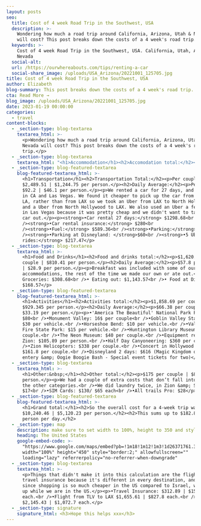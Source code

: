 ```yaml
---
layout: posts
seo:
  title: Cost of 4 week Road Trip in the Southwest, USA
  description: >-
    Wondering how much a road trip around California, Arizona, Utah & Nevada
    will cost? This post breaks down the costs of a 4 week's road trip.
  keywords: >-
    Cost of 4 week Road Trip in the Southwest, USA. California, Utah, Arizona &
    Nevada
  social-alt:
  url: /https://ourwhereabouts.com/tips/renting-a-car
  social-share_image: /uploads/USA_Arizona/20221001_125705.jpg
title: Cost of 4 week Road Trip in the Southwest, USA
author: Elizabeth
blog-summary: This post breaks down the costs of a 4 week's road trip.
cta: Read More →
blog_image: /uploads/USA_Arizona/20221001_125705.jpg
date: 2023-01-19 00:00:00
categories:
  - travel
content-blocks:
  - _section-type: blog-textarea
    textarea_html: >-
      <p>Wondering how much a road trip around California, Arizona, Utah &amp;
      Nevada will cost? This post breaks down the costs of a 4 week's road
      trip.</p>
  - _section-type: blog-textarea
    textarea_html: "<h1>Accommodation</h1><h2>Accomodation total:</h2><p>$5,624.44 for a couple | $2,812.22 per person</p><h2>Daily Average:&nbsp;</h2><p>$200.5 for a couple | $100.25 per person.</p><p>\_</p><p><strong>•7 nights in Los Angeles, CA: </strong>$2,008.6<br />•3 nights in JW Marriott L.A. Live: $1,530.12<br />• 4 nights in Hollywood Historic Hotel $470.67&nbsp;</p><p><strong>•2 nights in Sedona, AZ:</strong> $281.64<br />We stayed at an Airbnb that we can’t really recommend.</p><p><strong>•2 nights in Page, AZ: </strong>$226.04<br />Super 8 by Wyndham Page/Lake Powell</p><p><strong>•3 nights in Moab, UT: </strong>$525.38<br />Red Stone Inn</p><p><strong>•1 night in Hanksville, UT: </strong>$166.39<br />Whispering Sand Motel&nbsp;</p><p><strong>•2 nights in Tropic, UT (Bryce Canyon):</strong> $234<br />Bryce Pioneer Village</p><p><strong>•2 nights in Kanab, UT: </strong>$173.07<br />Red Canyon Cabins</p><p><strong>•2 nights in Springdale, UT (Zion):</strong> $1,281.16<br />Cable Mountain Lodge</p><p><strong>•2 nights in Las Vegas, NV: </strong>$285.62<br />Downtown Grand Hotel &amp; Casino</p><p><strong>•2 nights in Amargosa Valley, NV (Death Valley): </strong>$235.4<br />Longstreet Inn &amp; Casino</p><p><strong>•3 nights in Anaheim, CA (Disneyland):</strong> $298.35<br />Quality Inn &amp; Suites Westminster - Seal Beach Westminster</p>"
  - _section-type: blog-featured-textarea
    blog-featured-textarea_html: >-
      <h1>Transportation</h1><h2>Transportation Total:</h2><p>Per couple
      $2,489.51 | $1,244.75 per person.</p><h2>Daily Average:</h2><p>Per couple
      $92.2 | $46.1 per person.</p><p>We rented a car for 27 days, and used Uber
      in CA and Las Vegas. We found it cheaper to pick up the car from central
      LA, rather than from LAX so we took an Uber from LAX to North Hollywood
      and a Uber from North Hollywood to LAX. We also used an Uber a few times
      in Las Vegas because it was pretty cheap and we didn't want to take our
      car out.</p><p><strong>•Car rental 27 days:</strong> $1298.68<br
      /><strong>•Car rental insurance:</strong> $280<br
      /><strong>•Fuel:</strong> $589.36<br /><strong>•Parking:</strong> $44<br
      /><strong>•Parking at Disneyland: </strong>$60<br /><strong>•5 Uber
      rides:</strong> $217.47</p>
  - _section-type: blog-textarea
    textarea_html: >-
      <h1>Food and Drinks</h1><h2>Food and drinks total:</h2><p>$1,620.82 per
      couple | $810.41 per person.</p><h2>Daily Average:</h2><p>$57.8 per couple
      | $28.9 per person.</p><p>Breakfast was included with some of our
      accommodations, the rest of the time we made our own or ate out.</p><p>•
      Groceries: $308.68<br />• Eating out: $1,143.57<br />• Food at Disneyland:
      $168.57</p>
  - _section-type: blog-featured-textarea
    blog-featured-textarea_html: >-
      <h1>Activities</h1><h2>Activities total:</h2><p>$1,858.69 per couple |
      $929.345 per person.</p><h2>Daily Average:</h2><p>$66.38 per couple |
      $33.19 per person.</p><p>•'America The Beautiful' National Park Pass:
      $80<br />•Monument Valley: 16$ per couple<br />•Goblin Valley State Park:
      $30 per vehicle.<br />•Horseshoe Bend: $10 per vehicle.<br />•Valley of
      Fire State Park: $15 per vehicle.<br />•Huntington Library Museum: $58 per
      couple.<br />•The Neon Museum: $40 per couple.<br />•Equipment rental
      Zion: $105.89 per person.<br />•Half Day Canyoneering: $360 per couple.<br
      />•Zion Helicopters: $338 per couple.<br />•Concert in Hollywood Bowl:
      $161.8 per couple.<br />•Disneyland 2 days: $616 (Magic Kingdom one day
      entery &amp; Oogie Boogie Bash - Special event tickets for two)</p>
  - _section-type: blog-textarea
    textarea_html: >-
      <h1>Other:&nbsp;</h1><h2>Other total:</h2><p>$175 per couple | $87.5 per
      person.</p><p>We had a couple of extra costs that don’t fall into any of
      the other categories.<br />•We did laundry twice, in Zion &amp; Sedona:
      $17<br />•SIM Cards: $130/ $65 each<br />•All trails Pro: $28</p>
  - _section-type: blog-featured-textarea
    blog-featured-textarea_html: >-
      <h1>Grand total:</h1><h2>So the overall cost for a 4-week trip was
      $10,240.46 | $5,120.23 per person.</h2><h2>This sums up to $182.86 per
      person per day.</h2>
  - _section-type: map
    description: make sure to set width to 100%, height to 350 and style to border 2
    heading: The United States
    google-embed-code: >-
      "https://www.google.com/maps/embed?pb=!1m18!1m12!1m3!1d26371761.39565452!2d-113.72550747730449!3d36.21011090736885!2m3!1f0!2f0!3f0!3m2!1i1024!2i768!4f13.1!3m3!1m2!1s0x54eab584e432360b%3A0x1c3bb99243deb742!2sUnited%20States!5e0!3m2!1sen!2sil!4v1674156887716!5m2!1sen!2sil"
      width="100%" height="450" style="border:2;" allowfullscreen=""
      loading="lazy" referrerpolicy="no-referrer-when-downgrade"
  - _section-type: blog-textarea
    textarea_html: >-
      <p>Things that didn't make it into this calculation are the flights,
      travel insurance because it's different in every destination, and shopping
      since shopping is so much cheaper in the US compared to Israel, we stoke
      up while we are in the US.</p><p>•Travel Insurance: $312.89 | $156.44
      each.<br />•Flight from TLV to LAX $1,655.61 | $827.8 each.<br />•Shopping
      $2,145.43 | $1,072.7 each.</p>
  - _section-type: signature
    signature_html: <h3>Hope this helps xxx</h3>
---
```

